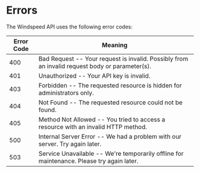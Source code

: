 # Errors

The Windspeed API uses the following error codes:


Error Code | Meaning
---------- | -------
400 | Bad Request -- Your request is invalid. Possibly from an invalid request body or parameter(s).
401 | Unauthorized -- Your API key is invalid.
403 | Forbidden -- The requested resource is hidden for administrators only.
404 | Not Found -- The requested resource could not be found.
405 | Method Not Allowed -- You tried to access a resource with an invalid HTTP method.
500 | Internal Server Error -- We had a problem with our server. Try again later.
503 | Service Unavailable -- We're temporarily offline for maintenance. Please try again later.
